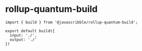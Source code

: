 # rollup-quantum-build

```
import { build } from '@javascribble/rollup-quantum-build';

export default build({
  input: './',
  output: './'
})
```
